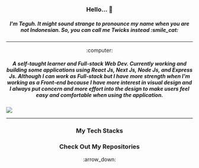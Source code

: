 <h3 align="center">Hello... 👋</h3>
<h5 align="center">I'm Teguh. It might sound strange to pronounce my name when you are not Indonesian. So, you can call me Twicks instead :smile_cat: </h5>
<hr/>

<div align="center">
  :computer:
<h5 align="center">A self-taught learner and Full-stack Web Dev. Currently working and building some applications using React Js, Next Js, Node Js, and Express Js. Although I can work as Full-stack but I have more strength when I'm working as a Front-end because I have more interest in visual design and I always put concern and more effort into the design to make users feel easy and comfortable when using the application.</h5>
</div>


![](https://komarev.com/ghpvc/?username=twicks95&color=blue)

<hr/>
<h3 align="center">My Tech Stacks</h3>

<div align="center">
<h3>Check Out My Repositories</h3>
  <span>:arrow_down:</span>
</div>


<!--
**twicks95/twicks95** is a ✨ _special_ ✨ repository because its `README.md` (this file) appears on your GitHub profile.

Here are some ideas to get you started:

- 🔭 I’m currently working on ...
- 🌱 I’m currently learning ...
- 👯 I’m looking to collaborate on ...
- 🤔 I’m looking for help with ...
- 💬 Ask me about ...
- 📫 How to reach me: ...
- 😄 Pronouns: ...
- ⚡ Fun fact: ...
-->
